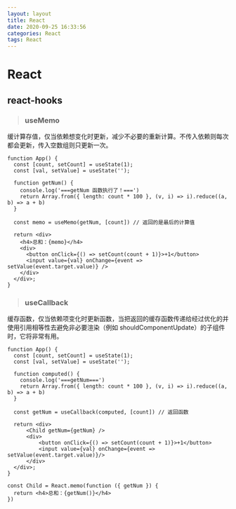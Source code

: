 ```yaml
---
layout: layout
title: React
date: 2020-09-25 16:33:56
categories: React
tags: React
---
```


# React

## react-hooks

> ### useMemo
缓计算存值，仅当依赖想变化时更新，减少不必要的重新计算。不传入依赖则每次都会更新，传入空数组则只更新一次。
```
function App() {
  const [count, setCount] = useState(1);
  const [val, setValue] = useState('');

  function getNum() {
    console.log('===getNum 函数执行了！===')
    return Array.from({ length: count * 100 }, (v, i) => i).reduce((a, b) => a + b)
  }

  const memo = useMemo(getNum, [count]) // 返回的是最后的计算值

  return <div>
    <h4>总和：{memo}</h4>
    <div>
      <button onClick={() => setCount(count + 1)}>+1</button>
      <input value={val} onChange={event => setValue(event.target.value)} />
    </div>
  </div>;
}
```

> ### useCallback
缓存函数，仅当依赖项变化时更新函数，当把返回的缓存函数传递给经过优化的并使用引用相等性去避免非必要渲染（例如 shouldComponentUpdate）的子组件时，它将非常有用。
```
function App() {
  const [count, setCount] = useState(1);
  const [val, setValue] = useState('');

  function computed() {
    console.log('===getNum===')
    return Array.from({ length: count * 100 }, (v, i) => i).reduce((a, b) => a + b)
  }

  const getNum = useCallback(computed, [count]) // 返回函数

  return <div>
      <Child getNum={getNum} />
      <div>
          <button onClick={() => setCount(count + 1)}>+1</button>
          <input value={val} onChange={event => setValue(event.target.value)}/>
      </div>
  </div>;
}

const Child = React.memo(function ({ getNum }) {
  return <h4>总和：{getNum()}</h4>
})
```